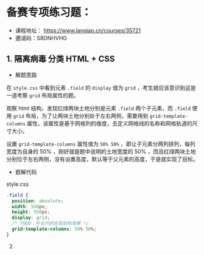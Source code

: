 # 备赛专项练习题：

- 课程地址： https://www.lanqiao.cn/courses/35721
- 邀请码：S8DNHVHG

## 1. 隔离病毒  分类 HTML + CSS 

- 解题思路


在 `style.css` 中看到元素 `.field` 的 `display` 值为 `grid` ，考生就应该意识到这是一道考察 `grid` 布局属性的题。


观察 html 结构，发现红绿两块土地分别是元素 `.field` 两个子元素，而 `.field` 使用 `grid` 布局，为了让两块土地分别处于左右两侧，需要用到 `grid-template-columns` 属性，该属性是基于网格列的维度，去定义网格线的名称和网格轨道的尺寸大小。

设置 `grid-template-columns` 属性值为 `50% 50%` ，即让子元素分两列排列，每列宽度为自身的 50% ，刚好就是题中说明的土地宽度的 50% ，而且红绿两块土地分别位于左右两侧，没有设置高度，默认等于父元素的高度，于是就实现了目标。



-  题解代码

style.css
```css
.field {
  position: absolute;
  width: 550px;
  height: 550px;
  display: grid;
  /* TODO：补全代码实现目标效果 */
  grid-template-columns: 50% 50%;
}

```

2. 